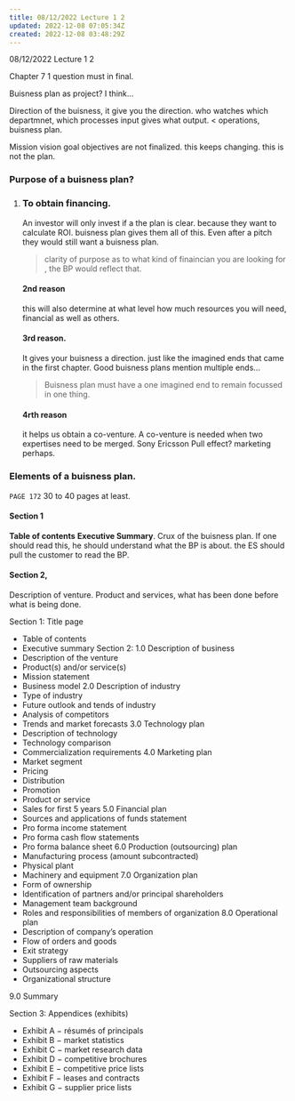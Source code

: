 ```yaml
---
title: 08/12/2022 Lecture 1 2
updated: 2022-12-08 07:05:34Z
created: 2022-12-08 03:48:29Z
---
```


08/12/2022 Lecture 1 2

Chapter 7 1 question must in final.

Buisness plan as project? I think...

Direction of the buisness, it give you the direction. who watches which departmnet, which processes input gives what output. < operations, buisness plan.

Mission vision goal objectives are not finalized. this keeps changing. this is not the plan.

### Purpose of a buisness plan?
1. ### To obtain financing.
 	An investor will only invest if a the plan is clear. because they want to calculate ROI. buisness plan gives them all of this. Even after a pitch they would still want a buisness plan. 
	> clarity of purpose as to what kind of finaincian you are looking for , the BP would reflect that.
	#### 2nd reason
	this will also determine at what level how much resources you will need, financial as well as others.
	#### 3rd reason.
	It gives your buisness a direction. just like the imagined ends that came in the first chapter. Good buisness plans mention multiple ends...
	> Buisness plan must have a one imagined end to remain focussed in one thing.
	#### 4rth reason
	it helps us obtain a co-venture. A co-venture is needed when two expertises need to be merged. Sony Ericsson
	Pull effect? marketing perhaps.
	
### Elements of a buisness plan.
`PAGE 172`
30 to 40 pages at least.
#### Section 1
**Table of contents**
**Executive Summary**.
Crux of the buisness plan. If one should read this, he should understand what the BP is about. the ES should pull the customer to read the BP.

#### Section 2,
Description of venture.
Product and services, what has been done before what is being done.


Section 1: Title page
- Table of contents
- Executive summary
Section 2:
1.0  Description of  business
- Description of  the venture
- Product(s) and/or service(s)
- Mission statement
- Business model
2.0  Description of  industry
- Type of  industry
- Future outlook and tends of  industry
- Analysis of  competitors
- Trends and market forecasts
3.0  Technology plan
- Description of  technology
- Technology comparison
- Commercialization requirements
4.0  Marketing plan
- Market segment
- Pricing
- Distribution
- Promotion
- Product or service
- Sales for first 5 years
5.0  Financial plan
- Sources and applications of  funds     statement
- Pro forma income statement
- Pro forma cash flow statements
- Pro forma balance sheet
6.0  Production (outsourcing) plan
- Manufacturing process    (amount subcontracted)
- Physical plant
- Machinery and equipment
7.0  Organization plan
- Form of  ownership
- Identification of  partners and/or principal shareholders
- Management team background
- Roles and responsibilities of  members of organization
8.0  Operational plan
- Description of  company’s operation
- Flow of  orders and goods
- Exit strategy
- Suppliers of  raw materials
- Outsourcing aspects
- Organizational structure

9.0  Summary

Section 3: Appendices (exhibits)
- Exhibit A − résumés of  principals
- Exhibit B − market statistics
- Exhibit C − market research data
- Exhibit D − competitive brochures
- Exhibit E − competitive price lists
- Exhibit F − leases and contracts
- Exhibit G − supplier price lists

